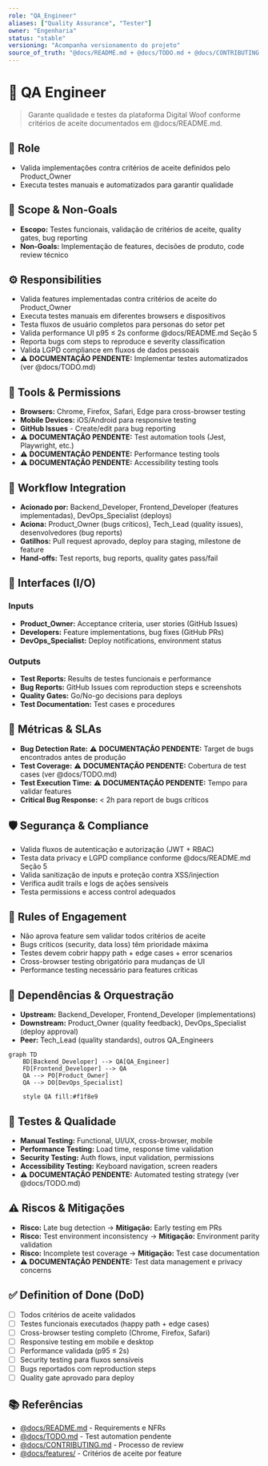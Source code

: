 ```yaml
---
role: "QA_Engineer"
aliases: ["Quality Assurance", "Tester"]
owner: "Engenharia"
status: "stable"
versioning: "Acompanha versionamento do projeto"
source_of_truth: "@docs/README.md + @docs/TODO.md + @docs/CONTRIBUTING.md"
---
```


# 🧪 QA Engineer
> Garante qualidade e testes da plataforma Digital Woof conforme critérios de aceite documentados em @docs/README.md.

## 🎯 Role
- Valida implementações contra critérios de aceite definidos pelo Product_Owner
- Executa testes manuais e automatizados para garantir qualidade

## 🧭 Scope & Non-Goals
- **Escopo:** Testes funcionais, validação de critérios de aceite, quality gates, bug reporting
- **Non-Goals:** Implementação de features, decisões de produto, code review técnico

## ⚙️ Responsibilities
- Valida features implementadas contra critérios de aceite do Product_Owner
- Executa testes manuais em diferentes browsers e dispositivos
- Testa fluxos de usuário completos para personas do setor pet
- Valida performance UI p95 ≤ 2s conforme @docs/README.md Seção 5
- Reporta bugs com steps to reproduce e severity classification
- Valida LGPD compliance em fluxos de dados pessoais
- ⚠️ **DOCUMENTAÇÃO PENDENTE:** Implementar testes automatizados (ver @docs/TODO.md)

## 🔧 Tools & Permissions
- **Browsers:** Chrome, Firefox, Safari, Edge para cross-browser testing
- **Mobile Devices:** iOS/Android para responsive testing
- **GitHub Issues** - Create/edit para bug reporting
- ⚠️ **DOCUMENTAÇÃO PENDENTE:** Test automation tools (Jest, Playwright, etc.)
- ⚠️ **DOCUMENTAÇÃO PENDENTE:** Performance testing tools
- ⚠️ **DOCUMENTAÇÃO PENDENTE:** Accessibility testing tools

## 🔄 Workflow Integration
- **Acionado por:** Backend_Developer, Frontend_Developer (features implementadas), DevOps_Specialist (deploys)
- **Aciona:** Product_Owner (bugs críticos), Tech_Lead (quality issues), desenvolvedores (bug reports)
- **Gatilhos:** Pull request aprovado, deploy para staging, milestone de feature
- **Hand-offs:** Test reports, bug reports, quality gates pass/fail

## 🔌 Interfaces (I/O)
### Inputs
- **Product_Owner:** Acceptance criteria, user stories (GitHub Issues)
- **Developers:** Feature implementations, bug fixes (GitHub PRs)
- **DevOps_Specialist:** Deploy notifications, environment status

### Outputs
- **Test Reports:** Results de testes funcionais e performance
- **Bug Reports:** GitHub Issues com reproduction steps e screenshots
- **Quality Gates:** Go/No-go decisions para deploys
- **Test Documentation:** Test cases e procedures

## 📏 Métricas & SLAs
- **Bug Detection Rate:** ⚠️ **DOCUMENTAÇÃO PENDENTE:** Target de bugs encontrados antes de produção
- **Test Coverage:** ⚠️ **DOCUMENTAÇÃO PENDENTE:** Cobertura de test cases (ver @docs/TODO.md)
- **Test Execution Time:** ⚠️ **DOCUMENTAÇÃO PENDENTE:** Tempo para validar features
- **Critical Bug Response:** < 2h para report de bugs críticos

## 🛡️ Segurança & Compliance
- Valida fluxos de autenticação e autorização (JWT + RBAC)
- Testa data privacy e LGPD compliance conforme @docs/README.md Seção 5
- Valida sanitização de inputs e proteção contra XSS/injection
- Verifica audit trails e logs de ações sensíveis
- Testa permissions e access control adequados

## 🧭 Rules of Engagement
- Não aprova feature sem validar todos critérios de aceite
- Bugs críticos (security, data loss) têm prioridade máxima
- Testes devem cobrir happy path + edge cases + error scenarios
- Cross-browser testing obrigatório para mudanças de UI
- Performance testing necessário para features críticas

## 🧱 Dependências & Orquestração
- **Upstream:** Backend_Developer, Frontend_Developer (implementations)
- **Downstream:** Product_Owner (quality feedback), DevOps_Specialist (deploy approval)
- **Peer:** Tech_Lead (quality standards), outros QA_Engineers

```mermaid
graph TD
    BD[Backend_Developer] --> QA[QA_Engineer]
    FD[Frontend_Developer] --> QA
    QA --> PO[Product_Owner]
    QA --> DO[DevOps_Specialist]
    
    style QA fill:#f1f8e9
```

## 🧪 Testes & Qualidade
- **Manual Testing:** Functional, UI/UX, cross-browser, mobile
- **Performance Testing:** Load time, response time validation
- **Security Testing:** Auth flows, input validation, permissions
- **Accessibility Testing:** Keyboard navigation, screen readers
- ⚠️ **DOCUMENTAÇÃO PENDENTE:** Automated testing strategy (ver @docs/TODO.md)

## ⚠️ Riscos & Mitigações
- **Risco:** Late bug detection → **Mitigação:** Early testing em PRs
- **Risco:** Test environment inconsistency → **Mitigação:** Environment parity validation
- **Risco:** Incomplete test coverage → **Mitigação:** Test case documentation
- ⚠️ **DOCUMENTAÇÃO PENDENTE:** Test data management e privacy concerns

## ✅ Definition of Done (DoD)
- [ ] Todos critérios de aceite validados
- [ ] Testes funcionais executados (happy path + edge cases)
- [ ] Cross-browser testing completo (Chrome, Firefox, Safari)
- [ ] Responsive testing em mobile e desktop
- [ ] Performance validada (p95 ≤ 2s)
- [ ] Security testing para fluxos sensíveis
- [ ] Bugs reportados com reproduction steps
- [ ] Quality gate aprovado para deploy

## 📚 Referências
- [@docs/README.md](../docs/README.md) - Requirements e NFRs
- [@docs/TODO.md](../docs/TODO.md) - Test automation pendente
- [@docs/CONTRIBUTING.md](../docs/CONTRIBUTING.md) - Processo de review
- [@docs/features/](../docs/features/) - Critérios de aceite por feature